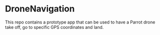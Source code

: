 # DroneNavigation
This repo contains a prototype app that can be used to have a Parrot drone take off, go to specific GPS coordinates and land. 
